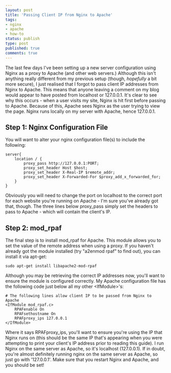 ```yaml
---
layout: post
title: 'Passing Client IP from Nginx to Apache'
tags:
- nginx
- apache
- how-to
status: publish
type: post
published: true
comments: true
---
```

The last few days I've been setting up a new server configuration using Nginx as a proxy to Apache (and other web servers.) Although this isn't anything really different from my previous setup (though, *hopefully* a bit more secure), I just realised that I forgot to pass client IP addresses from Nginx to Apache. This means that anyone leaving a comment on my blog would appear to have posted from localhost or 127.0.0.1. It's clear to see why this occurs - when a user visits my site, Nginx is hit first before passing to Apache. Because of this, Apache sees Nginx as the user trying to view the page. Nginx runs locally on my server with Apache, hence 127.0.0.1.

## Step 1: Nginx Configuration File

You will want to alter your nginx configuration file(s) to include the following:

    server{
        location / {
            proxy_pass http://127.0.0.1:PORT;
            proxy_set_header Host $host;
            proxy_set_header X-Real-IP $remote_addr;
            proxy_set_header X-Forwarded-For $proxy_add_x_forwarded_for;
        }
    }

Obviously you will need to change the port on localhost to the correct port for each website you're running on Apache - I'm sure you've already got that, though. The three lines below proxy_pass simply set the headers to pass to Apache - which will contain the client's IP.

## Step 2: mod_rpaf

The final step is to install mod_rpaf for Apache. This module allows you to set the value of the remote address when using a proxy. If you haven't already got the module installed (try "a2enmod rpaf" to find out), you can install it via apt-get:

    sudo apt-get install libapache2-mod-rpaf

Although you may be retrieving the correct IP addresses now, you'll want to ensure the module is configured correctly. My Apache configuration file has the following code just below all my other &lt;IfModule&gt;'s:

    # The following lines allow client IP to be passed from Nginx to Apache
    <IfModule mod_rpaf.c>
        RPAFenable On
        RPAFsethostname On
        RPAFproxy_ips 127.0.0.1
    </IfModule>

Where it says RPAFproxy_ips, you'll want to ensure you're using the IP that Nginx runs on (this should be the same IP that's appearing when you were attempting to print your client's IP address prior to reading this guide). I run Nginx on the same server as Apache, so it's localhost (127.0.0.1). If in doubt, you're almost definitely running nginx on the same server as Apache, so just go with '127.0.0.1'. Make sure that you restart Nginx and Apache, and you should be set!
